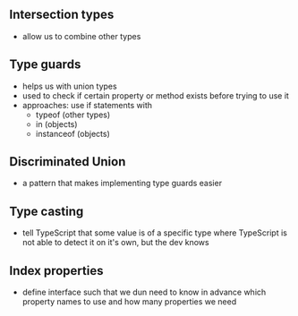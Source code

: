 ## Intersection types

- allow us to combine other types

## Type guards

- helps us with union types
- used to check if certain property or method exists before trying to use it
- approaches: use if statements with
  - typeof (other types)
  - in (objects)
  - instanceof (objects)

## Discriminated Union

- a pattern that makes implementing type guards easier

## Type casting

- tell TypeScript that some value is of a specific type where TypeScript is not able to detect it on it's own, but the dev knows

## Index properties

- define interface such that we dun need to know in advance which property names to use and how many properties we need
